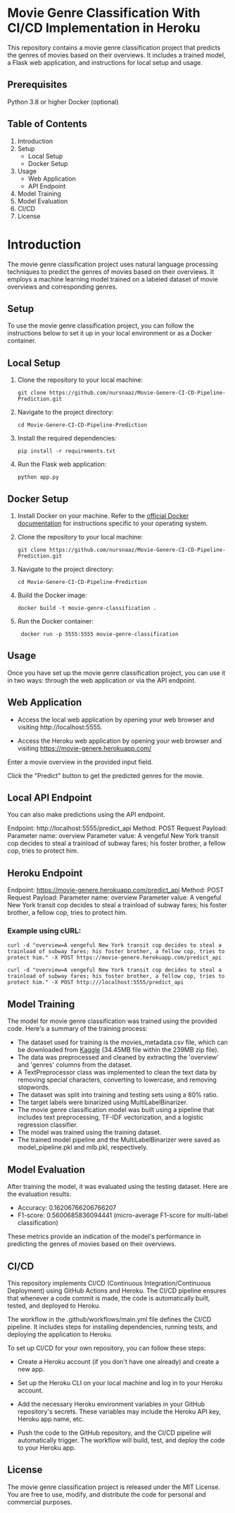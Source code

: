 # Movie Genre Classification With CI/CD Implementation in Heroku

This repository contains a movie genre classification project that predicts the genres of movies based on their overviews. It includes a trained model, a Flask web application, and instructions for local setup and usage.

## Prerequisites
Python 3.8 or higher
Docker (optional)

## Table of Contents

1. Introduction
2. Setup
   * Local Setup
   * Docker Setup
3. Usage
    * Web Application
    * API Endpoint
4. Model Training
5. Model Evaluation
6. CI/CD
7. License


# Introduction
The movie genre classification project uses natural language processing techniques to predict the genres of movies based on their overviews. It employs a machine learning model trained on a labeled dataset of movie overviews and corresponding genres.

## Setup
To use the movie genre classification project, you can follow the instructions below to set it up in your local environment or as a Docker container.

## Local Setup
1. Clone the repository to your local machine:
    
    ``` git clone https://github.com/nursnaaz/Movie-Genere-CI-CD-Pipeline-Prediction.git ```

2. Navigate to the project directory:

    ```cd Movie-Genere-CI-CD-Pipeline-Prediction```

3. Install the required dependencies:

    ```pip install -r requirements.txt```

4. Run the Flask web application:

    ```python app.py```
    
    
 ## Docker Setup
 
 1. Install Docker on your machine. Refer to the [official Docker documentation](https://docs.docker.com/get-docker/) for instructions specific to your operating system.
 2. Clone the repository to your local machine:

    ``` git clone https://github.com/nursnaaz/Movie-Genere-CI-CD-Pipeline-Prediction.git ```
    
 3. Navigate to the project directory:

    ```cd Movie-Genere-CI-CD-Pipeline-Prediction```
    
 4. Build the Docker image:

    ``` docker build -t movie-genre-classification . ```

5. Run the Docker container:

    ```  docker run -p 5555:5555 movie-genre-classification ```


## Usage

Once you have set up the movie genre classification project, you can use it in two ways: through the web application or via the API endpoint.

## Web Application
* Access the local web application by opening your web browser and visiting http://localhost:5555.


* Access the Heroku web application by opening your web browser and visiting https://movie-genere.herokuapp.com/

Enter a movie overview in the provided input field.

Click the "Predict" button to get the predicted genres for the movie.

## Local API Endpoint
You can also make predictions using the API endpoint.

Endpoint: http://localhost:5555/predict_api
Method: POST
Request Payload:
Parameter name: overview
Parameter value: A vengeful New York transit cop decides to steal a trainload of subway fares; his foster brother, a fellow cop, tries to protect him.

## Heroku Endpoint
Endpoint: https://movie-genere.herokuapp.com/predict_api
Method: POST
Request Payload:
Parameter name: overview
Parameter value: A vengeful New York transit cop decides to steal a trainload of subway fares; his foster brother, a fellow cop, tries to protect him.

### Example using cURL:

```curl -d "overview=A vengeful New York transit cop decides to steal a trainload of subway fares; his foster brother, a fellow cop, tries to protect him." -X POST https://movie-genere.herokuapp.com/predict_api```


``` curl -d "overview=A vengeful New York transit cop decides to steal a trainload of subway fares; his foster brother, a fellow cop, tries to protect him." -X POST http:///localhost:5555/predict_api ```


 
## Model Training

The model for movie genre classification was trained using the provided code. Here's a summary of the training process:

* The dataset used for training is the movies_metadata.csv file, which can be downloaded from [Kaggle](https://www.kaggle.com/datasets/rounakbanik/the-movies-dataset?select=movies_metadata.csv) (34.45MB file within the 239MB zip file).
* The data was preprocessed and cleaned by extracting the 'overview' and 'genres' columns from the dataset.
* A TextPreprocessor class was implemented to clean the text data by removing special characters, converting to lowercase, and removing stopwords.
* The dataset was split into training and testing sets using a 80% ratio.
* The target labels were binarized using MultiLabelBinarizer.
* The movie genre classification model was built using a pipeline that includes text preprocessing, TF-IDF vectorization, and a logistic regression classifier.
* The model was trained using the training dataset.
* The trained model pipeline and the MultiLabelBinarizer were saved as model_pipeline.pkl and mlb.pkl, respectively.


## Model Evaluation

After training the model, it was evaluated using the testing dataset. Here are the evaluation results:

* Accuracy: 0.16206766206766207
* F1-score: 0.5600685836094441 (micro-average F1-score for multi-label classification)

These metrics provide an indication of the model's performance in predicting the genres of movies based on their overviews.

## CI/CD
This repository implements CI/CD (Continuous Integration/Continuous Deployment) using GitHub Actions and Heroku. The CI/CD pipeline ensures that whenever a code commit is made, the code is automatically built, tested, and deployed to Heroku.

The workflow in the .github/workflows/main.yml file defines the CI/CD pipeline. It includes steps for installing dependencies, running tests, and deploying the application to Heroku.

To set up CI/CD for your own repository, you can follow these steps:

* Create a Heroku account (if you don't have one already) and create a new app.

* Set up the Heroku CLI on your local machine and log in to your Heroku account.

* Add the necessary Heroku environment variables in your GitHub repository's secrets. These variables may include the Heroku API key, Heroku app name, etc.

* Push the code to the GitHub repository, and the CI/CD pipeline will automatically trigger. The workflow will build, test, and deploy the code to your Heroku app.



## License
The movie genre classification project is released under the MIT License. You are free to use, modify, and distribute the code for personal and commercial purposes.



